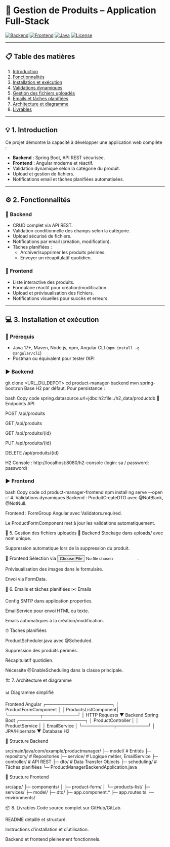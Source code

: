 # 🚀 Gestion de Produits – Application Full-Stack

[![Backend](https://img.shields.io/badge/Backend-Spring%20Boot-green)](https://spring.io/projects/spring-boot)
[![Frontend](https://img.shields.io/badge/Frontend-Angular-red)](https://angular.io/)
[![Java](https://img.shields.io/badge/Java-17-blue)](https://www.oracle.com/java/technologies/javase/jdk17-archive-downloads.html)
[![License](https://img.shields.io/badge/License-MIT-lightgrey)](LICENSE)

---

## 📋 Table des matières
1. [Introduction](#-1-introduction)  
2. [Fonctionnalités](#-2-fonctionnalités)  
3. [Installation et exécution](#-3-installation-et-exécution)  
4. [Validations dynamiques](#-4-validations-dynamiques)  
5. [Gestion des fichiers uploadés](#-5-gestion-des-fichiers-uploadés)  
6. [Emails et tâches planifiées](#-6-emails-et-tâches-planifiées)  
7. [Architecture et diagramme](#-7-architecture-et-diagramme)  
8. [Livrables](#-8-livrables)  

---

## 💡 1. Introduction
Ce projet démontre la capacité à développer une application web complète :  

- **Backend** : Spring Boot, API REST sécurisée.  
- **Frontend** : Angular moderne et réactif.  
- Validation dynamique selon la catégorie du produit.  
- Upload et gestion de fichiers.  
- Notifications email et tâches planifiées automatisées.  

---

## ⚙️ 2. Fonctionnalités

### 🔹 Backend
- CRUD complet via API REST.  
- Validation conditionnelle des champs selon la catégorie.  
- Upload sécurisé de fichiers.  
- Notifications par email (création, modification).  
- Tâches planifiées :
  - Archiver/supprimer les produits périmés.  
  - Envoyer un récapitulatif quotidien.  

### 🔹 Frontend
- Liste interactive des produits.  
- Formulaire réactif pour création/modification.  
- Upload et prévisualisation des fichiers.  
- Notifications visuelles pour succès et erreurs.  

---

## 💻 3. Installation et exécution

### 🔧 Prérequis
- Java 17+, Maven, Node.js, npm, Angular CLI (`npm install -g @angular/cli`)  
- Postman ou équivalent pour tester l’API  

### ▶️ Backend

git clone <URL_DU_DEPOT>
cd product-manager-backend
mvn spring-boot:run
Base H2 par défaut. Pour persistance :

bash
Copy code
spring.datasource.url=jdbc:h2:file:./h2_data/productdb
📌 Endpoints API

POST /api/produits

GET /api/produits

GET /api/produits/{id}

PUT /api/produits/{id}

DELETE /api/produits/{id}

H2 Console : http://localhost:8080/h2-console (login: sa / password: password)

### ▶️ Frontend
bash
Copy code
cd product-manager-frontend
npm install
ng serve --open
✅ 4. Validations dynamiques
Backend : ProduitCreateDTO avec @NotBlank, @NotNull.

Frontend : FormGroup Angular avec Validators.required.

Le ProductFormComponent met à jour les validations automatiquement.

📂 5. Gestion des fichiers uploadés
🔹 Backend
Stockage dans uploads/ avec nom unique.

Suppression automatique lors de la suppression du produit.

🔹 Frontend
Sélection via <input type="file">.

Prévisualisation des images dans le formulaire.

Envoi via FormData.

📧 6. Emails et tâches planifiées
✉️ Emails

Config SMTP dans application.properties.

EmailService pour envoi HTML ou texte.

Emails automatiques à la création/modification.

⏰ Tâches planifiées

ProductScheduler.java avec @Scheduled.

Suppression des produits périmés.

Récapitulatif quotidien.

Nécessite @EnableScheduling dans la classe principale.

🏗️ 7. Architecture et diagramme

📊 Diagramme simplifié


Frontend Angular
┌─────────────────────┐
│ ProductFormComponent │
│ ProductsListComponent│
└──────────┬───────────┘
           │ HTTP Requests
           ▼
Backend Spring Boot
┌─────────────────────┐
│ ProductController   │
│ ProductService      │
│ EmailService        │
└──────────┬──────────┘
           │ JPA/Hibernate
           ▼
     Database H2

📁 Structure Backend



src/main/java/com/example/productmanager/
├─ model/           # Entités
├─ repository/      # Repositories
├─ service/         # Logique métier, EmailService
├─ controller/      # API REST
├─ dto/             # Data Transfer Objects
├─ scheduling/      # Tâches planifiées
└─ ProductManagerBackendApplication.java

📁 Structure Frontend

src/app/
├─ components/
│  ├─ product-form/
│  └─ products-list/
├─ services/
├─ model/
├─ dto/
├─ app.component.*
├─ app.routes.ts
└─ environments/

📦 8. Livrables
Code source complet sur GitHub/GitLab.

README détaillé et structuré.

Instructions d’installation et d’utilisation.

Backend et frontend pleinement fonctionnels.
